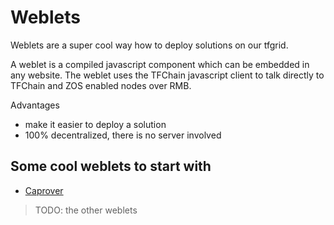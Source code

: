 # Weblets

Weblets are a super cool way how to deploy solutions on our tfgrid.

A weblet is a compiled javascript component which can be embedded in any website.
The weblet uses the TFChain javascript client to talk directly to TFChain and ZOS enabled nodes over RMB.

Advantages

- make it easier to deploy a solution
- 100% decentralized, there is no server involved

## Some cool weblets to start with

- [Caprover](weblets_caprover)

> TODO: the other weblets

